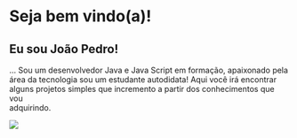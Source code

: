 <!--
**Pedro170/Pedro170** is a ✨ _special_ ✨ repository because its `README.md` (this file) appears on your GitHub profile.

Here are some ideas to get you started:

- 🔭 I’m currently working on ...
- 🌱 I’m currently learning ...
- 👯 I’m looking to collaborate on ...
- 🤔 I’m looking for help with ...
- 💬 Ask me about ...
 -   📫 How to reach me: ...
- 😄 Pronouns: ...
- ⚡ Fun fact: ...
-->

<h1>Seja bem vindo(a)!</h1>
<h2>Eu sou João Pedro!</h2
 
... Sou um desenvolvedor Java e Java Script em formação, apaixonado pela<br>área da tecnologia sou um estudante autodidata! Aqui você irá encontrar<br>alguns projetos simples que incremento a partir dos conhecimentos que vou<br>adquirindo.

<img src="https://www.google.com/search?q=imagens+de+desenhos+para+programador&sxsrf=ALeKk02s0nNlm4G8QjWXPqpsaGZuNJl3DA:1618439401193&source=lnms&tbm=isch&sa=X&ved=2ahUKEwinx-TM5P7vAhVJEbkGHaMPBXoQ_AUoAXoECAEQAw&biw=1366&bih=625#imgrc=N55bI0cV7mfEzM">
